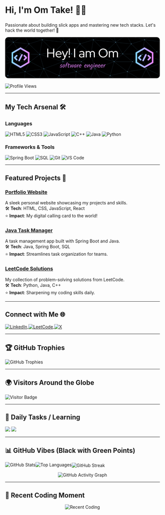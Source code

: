 <div id="particles-js"></div>

# Hi, I'm Om Take! 👨‍💻
### <span id="typewriter" style="color: #00FF80;"></span>
Passionate about building slick apps and mastering new tech stacks. Let's hack the world together! 🚀

![Profile Banner](https://github.com/OmTake27/OmTake27/blob/main/github-header-image.png)

<p align="left">
  <img src="https://komarev.com/ghpvc/?username=omtake27&label=Profile%20views&color=0e75b6&style=flat" alt="Profile Views" />
</p>

---

## My Tech Arsenal 🛠️

### Languages
<div class="language-badges">
  <img src="https://img.shields.io/badge/HTML5-E34F26?style=for-the-badge&logo=html5&logoColor=white" alt="HTML5" />
  <img src="https://img.shields.io/badge/CSS3-1572B6?style=for-the-badge&logo=css3&logoColor=white" alt="CSS3" />
  <img src="https://img.shields.io/badge/JavaScript-F7DF1E?style=for-the-badge&logo=javascript&logoColor=black" alt="JavaScript" />
  <img src="https://img.shields.io/badge/C%2B%2B-00599C?style=for-the-badge&logo=c%2B%2B&logoColor=white" alt="C++" />
  <img src="https://img.shields.io/badge/Java-007396?style=for-the-badge&logo=java&logoColor=white" alt="Java" />
  <img src="https://img.shields.io/badge/Python-3776AB?style=for-the-badge&logo=python&logoColor=white" alt="Python" />
</div>

### Frameworks & Tools
<div class="framework-badges">
  <img src="https://img.shields.io/badge/SpringBoot-6DB33F?style=for-the-badge&logo=spring&logoColor=white" alt="Spring Boot" />
  <img src="https://img.shields.io/badge/SQL-4479A1?style=for-the-badge&logo=mysql&logoColor=white" alt="SQL" />
  <img src="https://img.shields.io/badge/Git-F05032?style=for-the-badge&logo=git&logoColor=white" alt="Git" />
  <img src="https://img.shields.io/badge/VS%20Code-007ACC?style=for-the-badge&logo=visual-studio-code&logoColor=white" alt="VS Code" />
</div>

<div class="skills-radar"></div>

---

## Featured Projects 🚀

<div class="project-card">
  <h3><a href="https://github.com/OmTake27/portfolio">Portfolio Website</a></h3>
  A sleek personal website showcasing my projects and skills.<br>
  🛠️ <b>Tech</b>: HTML, CSS, JavaScript, React<br>
  ⭐ <b>Impact</b>: My digital calling card to the world!
</div>

<div class="project-card">
  <h3><a href="https://github.com/OmTake27/task-manager">Java Task Manager</a></h3>
  A task management app built with Spring Boot and Java.<br>
  🛠️ <b>Tech</b>: Java, Spring Boot, SQL<br>
  ⭐ <b>Impact</b>: Streamlines task organization for teams.
</div>

<div class="project-card">
  <h3><a href="https://github.com/OmTake27/leetcode-solutions">LeetCode Solutions</a></h3>
  My collection of problem-solving solutions from LeetCode.<br>
  🛠️ <b>Tech</b>: Python, Java, C++<br>
  ⭐ <b>Impact</b>: Sharpening my coding skills daily.
</div>

---

## Connect with Me 🌐
<p align="left">
  <a href="https://linkedin.com/in/omtake" target="_blank">
    <img align="center" src="https://img.shields.io/badge/LinkedIn-0077B5?style=for-the-badge&logo=linkedin&logoColor=white" alt="LinkedIn" />
  </a>
  <a href="https://leetcode.com/omtake" target="_blank">
    <img align="center" src="https://img.shields.io/badge/LeetCode-FFA116?style=for-the-badge&logo=leetcode&logoColor=black" alt="LeetCode" />
  </a>
  <a href="https://x.com/omtake27" target="_blank">
    <img align="center" src="https://img.shields.io/badge/X-000000?style=for-the-badge&logo=x&logoColor=white" alt="X" />
  </a>
</p>

---

## 🏆 GitHub Trophies
<p align="left">
  <img src="https://github-profile-trophy.vercel.app/?username=omtake27&theme=dark&no-frame=true&margin-w=10" alt="GitHub Trophies" />
</p>

---

## 🌍 Visitors Around the Globe
<p align="left">
  <img src="https://visitor-badge.laobi.icu/badge?page_id=omtake27.omtake27&left_color=000000&right_color=00FF00" alt="Visitor Badge" />
</p>

---

## 📅 Daily Tasks / Learning
<p>
  <img src="https://img.shields.io/badge/Practice%20LeetCode%20Problems-Ongoing-black?style=for-the-badge&logoColor=00FF00" />
  <img src="https://img.shields.io/badge/Learn%20Spring%20Boot%20Security-In%20Progress-black?style=for-the-badge&logoColor=00FF00" />
</p>

---

## 📊 GitHub Vibes (Black with Green Points)
<p>
  <img align="left" src="https://github-readme-stats.vercel.app/api?username=omtake27&show_icons=true&hide_border=false&bg_color=000000&title_color=00FF00&icon_color=00FF00&text_color=00FF00&count_private=true" alt="GitHub Stats" />
  <img align="left" src="https://github-readme-stats.vercel.app/api/top-langs/?username=omtake27&layout=compact&hide_border=false&bg_color=000000&title_color=00FF00&text_color=00FF00" alt="Top Languages" />
</p>

<p>
  <img align="center" src="https://github-readme-streak-stats.herokuapp.com/?user=omtake27&theme=dark&fire=00FF00" alt="GitHub Streak" />
</p>

<p align="center">
  <img src="https://github-readme-activity-graph.vercel.app/graph?username=omtake27&theme=dark&hide_border=true&color=00FF00&custom_color=00FF00" alt="GitHub Activity Graph" />
</p>

---

## 📸 Recent Coding Moment
<p align="center">
  <img src="https://via.placeholder.com/600x300.png?text=Om+Coding+in+Action" alt="Recent Coding" />
</p>
